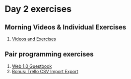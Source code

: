 # Day 2 exercises

## Morning Videos & Individual Exercises

1. [Videos and Exercises](examples/README.md)

## Pair programming exercises

1. [Web 1.0 Guestbook](guestbook/README.md)
1. [Bonus: Trello CSV Import Export](trello-csv/README.md)
